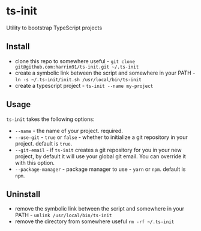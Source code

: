 # ts-init

Utility to bootstrap TypeScript projects

## Install

- clone this repo to somewhere useful - `git clone git@github.com:harrim91/ts-init.git ~/.ts-init`
- create a symbolic link between the script and somewhere in your PATH - `ln -s ~/.ts-init/init.sh /usr/local/bin/ts-init`
- create a typescript project - `ts-init --name my-project`

## Usage

`ts-init` takes the following options:

- `--name` - the name of your project. required.
- `--use-git` - `true` or `false` - whether to initialize a git repository in your project. default is `true`.
- `--git-email` - if `ts-init` creates a git repository for you in your new project, by default it will use your global git email. You can override it with this option.
- `--package-manager` - package manager to use - `yarn` or `npm`. default is `npm`.

## Uninstall

- remove the symbolic link between the script and somewhere in your PATH - `unlink /usr/local/bin/ts-init`
- remove the directory from somewhere useful `rm -rf ~/.ts-init`
